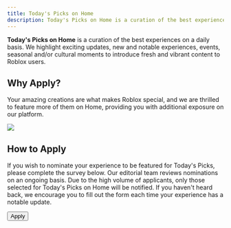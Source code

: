 ```yaml
---
title: Today's Picks on Home
description: Today's Picks on Home is a curation of the best experiences on a daily basis.
---
```


**Today's Picks on Home** is a curation of the best experiences on a daily basis. We highlight exciting updates, new and notable experiences, events, seasonal and/or cultural moments to introduce fresh and vibrant content to Roblox users.

<figure>
<Chip
    color="success"
    label="Status: Open"
    size="medium"
    variant="filled" />
</figure>

## Why Apply?

Your amazing creations are what makes Roblox special, and we are thrilled to feature more of them on Home, providing you with additional exposure on our platform.

<img src="../assets/misc/Todays-Picks-Home.png" />

## How to Apply

If you wish to nominate your experience to be featured for Today's Picks, please complete the survey below. Our editorial team reviews nominations on an ongoing basis. Due to the high volume of applicants, only those selected for Today's Picks on Home will be notified. If you haven't heard back, we encourage you to fill out the form each time your experience has a notable update.

<Button href="https://survey.roblox.com/jfe/form/SV_cHDxf7DtHltY4US" size='large' variant='contained' style={{width:200}}>Apply</Button>
